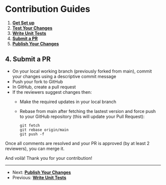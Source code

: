 # Contribution Guides

1. **[Get Set up](<1. get-set-up.md>)**
2. **[Test Your Changes](<2. test-your-changes.md>)**
3. **[Write Unit Tests](<3. write-unit-tests.md>)**
4. **[Submit a PR](<4. submit-a-pr.md>)**
5. **[Publish Your Changes](<5. publish-your-changes.md>)**

## 4. Submit a PR

* On your local working branch (previously forked from main), commit your changes using a descriptive commit message
* Push your fork to GitHub
* In GitHub, create a pull request
* If the reviewers suggest changes then:
  - Make the required updates in your local branch
  - Rebase from main after fetching the lastest version and force push to your GitHub repository (this will update your Pull Request):

    ```shell
    git fetch
    git rebase origin/main
    git push -f
    ```
Once all comments are resolved and your PR is approved (by at least 2 reviewers), you can merge it.

And voilà! Thank you for your contribution!

---

- Next: **[Publish Your Changes](<5. publish-your-changes.md>)**
- Previous: **[Write Unit Tests](<3. write-unit-tests.md>)**
